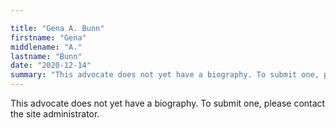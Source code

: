 ```yaml
---

title: "Gena A. Bunn"
firstname: "Gena"
middlename: "A."
lastname: "Bunn"
date: "2020-12-14"
summary: "This advocate does not yet have a biography. To submit one, please contact the site administrator."
---
```

This advocate does not yet have a biography. To submit one, please contact the site administrator.

